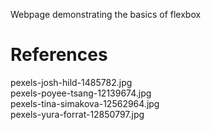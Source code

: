 Webpage demonstrating the basics of flexbox

# References
pexels-josh-hild-1485782.jpg<br />
pexels-poyee-tsang-12139674.jpg<br />
pexels-tina-simakova-12562964.jpg<br />
pexels-yura-forrat-12850797.jpg<br />
